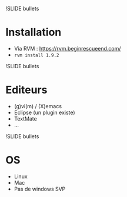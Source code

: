 !SLIDE bullets

# Installation
* Via RVM : https://rvm.beginrescueend.com/
* `rvm install 1.9.2`

!SLIDE bullets
# Editeurs

* (g)vi(m) / (X)emacs
* Eclipse (un plugin existe)
* TextMate
* ...

!SLIDE bullets
# OS

* Linux
* Mac
* Pas de windows SVP
